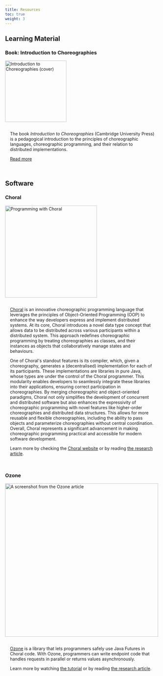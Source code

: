 ```yaml
---
title: Resources
toc: true
weight: 3
---
```


## Learning Material

### Book: Introduction to Choreographies

<div style="display: inline-flex; flex-wrap: wrap; gap: 0 2rem; align-items: center;">
<img src="/images/itc-cover.webp" alt="Introduction to Choreographies (cover)" width="200" />
<div style="padding: 1rem; flex: 1 1 300px;">

The book _Introduction to Choreographies_ (Cambridge University Press) is a pedagogical introduction to the principles of choreographic languages, choreographic programming, and their relation to distributed implementations.

[Read more](https://www.fabriziomontesi.com/introduction-to-choreographies/)

</div>
</div>

## Software

### Choral

<div style="display: inline-flex; flex-wrap: wrap; gap: 0 2rem; align-items: center;">
<img src="/images/choral-methodology.png" alt="Programming with Choral" width="300" />
<div style="padding: 1rem; flex: 1 1 300px;">

[Choral](https://www.choral-lang.org/) is an innovative choreographic programming language that leverages the principles of Object-Oriented Programming (OOP) to enhance the way developers express and implement distributed systems. At its core, Choral introduces a novel data type concept that allows data to be distributed across various participants within a distributed system. This approach redefines choreographic programming by treating choreographies as classes, and their instances as objects that collaboratively manage states and behaviours.

One of Choral's standout features is its compiler, which, given a choreography, generates a (decentralised) implementation for each of its participants. These implementations are libraries in pure Java, whose types are under the control of the Choral programmer. This modularity enables developers to seamlessly integrate these libraries into their applications, ensuring correct participation in choreographies. By merging choreographic and object-oriented paradigms, Choral not only simplifies the development of concurrent and distributed software but also enhances the expressivity of choreographic programming with novel features like higher-order choreographies and distributed data structures. This allows for more reusable and flexible choreographies, including the ability to pass objects and parameterize choreographies without central coordination. Overall, Choral represents a significant advancement in making choreographic programming practical and accessible for modern software development.

Learn more by checking the [Choral website](https://www.choral-lang.org/) or by reading [the research article](https://doi.org/10.1145/3632398).

</div>
</div>

### Ozone

<div style="display: inline-flex; flex-wrap: wrap; gap: 0 2rem; align-items: center;">
<img src="/images/ozone.png" alt="A screenshot from the Ozone article" width="500" />
<div style="padding: 1rem; flex: 1 1 300px;">

[Ozone](https://github.com/dplyukhin/ozone) is a library that lets programmers safely use Java Futures in Choral code. With Ozone, programmers can write endpoint code that handles requests in parallel or returns values asynchronously.

Learn more by watching [the tutorial](https://www.youtube.com/watch?v=23y1WCdvMX4) or by reading [the research article](https://doi.org/10.4230/LIPIcs.ECOOP.2024.31).

</div>
</div>

<!-- ## Mech -->
